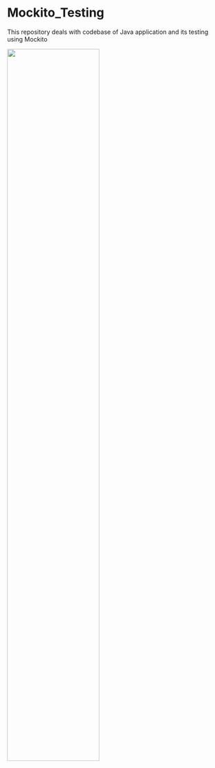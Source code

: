 # Mockito_Testing
This repository deals with codebase of Java application and its testing using Mockito

<img width = 65% src="https://media.jvt.me/35891268eb.png"/> 


